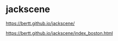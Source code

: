 # jackscene

https://bertt.github.io/jackscene/ 

https://bertt.github.io/jackscene/index_boston.html 
